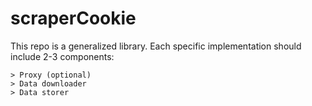 # scraperCookie

This repo is a generalized library. Each specific implementation should include 2-3 components:

    > Proxy (optional)
    > Data downloader
    > Data storer
